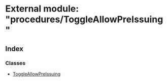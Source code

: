 # External module: "procedures/ToggleAllowPreIssuing"

## Index

### Classes

* [ToggleAllowPreIssuing](../classes/_procedures_toggleallowpreissuing_.toggleallowpreissuing.md)
